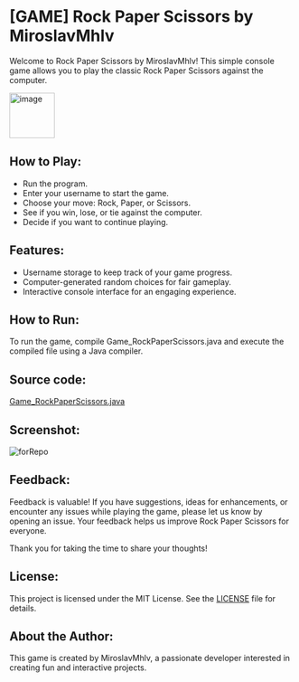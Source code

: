 # [GAME] Rock Paper Scissors by MiroslavMhlv
Welcome to Rock Paper Scissors by MiroslavMhlv! This simple console game allows you to play the classic Rock Paper Scissors against the computer.

<img alt="image" width="80px" src="https://miro.medium.com/v2/resize:fit:640/format:webp/1*G9UfaUBS_VqtFILMe37fZw.jpeg" />

## How to Play:
- Run the program.
- Enter your username to start the game.
- Choose your move: Rock, Paper, or Scissors.
- See if you win, lose, or tie against the computer.
- Decide if you want to continue playing.

## Features:
- Username storage to keep track of your game progress.
- Computer-generated random choices for fair gameplay.
- Interactive console interface for an engaging experience.

## How to Run:
To run the game, compile Game_RockPaperScissors.java and execute the compiled file using a Java compiler.

## Source code: 
[Game_RockPaperScissors.java](https://github.com/MiroslavMhlv/RockPaperScissors_ByMiroslavMhlv/blob/main/Game_RockPaperScissors.java)

## Screenshot:
![forRepo](https://github.com/MiroslavMhlv/RockPaperScissors_ByMiroslavMhlv/assets/157735391/5fc976e3-82d5-4914-aa79-a80dad7eb8a5)

## Feedback:
Feedback is valuable! If you have suggestions, ideas for enhancements, or encounter any issues while playing the game, please let us know by opening an issue. Your feedback helps us improve Rock Paper Scissors for everyone.

Thank you for taking the time to share your thoughts!

## License:
This project is licensed under the MIT License. See the [LICENSE](https://github.com/MiroslavMhlv/RockPaperScissors_ByMiroslavMhlv/blob/main/LICENSE) file for details.

## About the Author:
This game is created by MiroslavMhlv, a passionate developer interested in creating fun and interactive projects.

